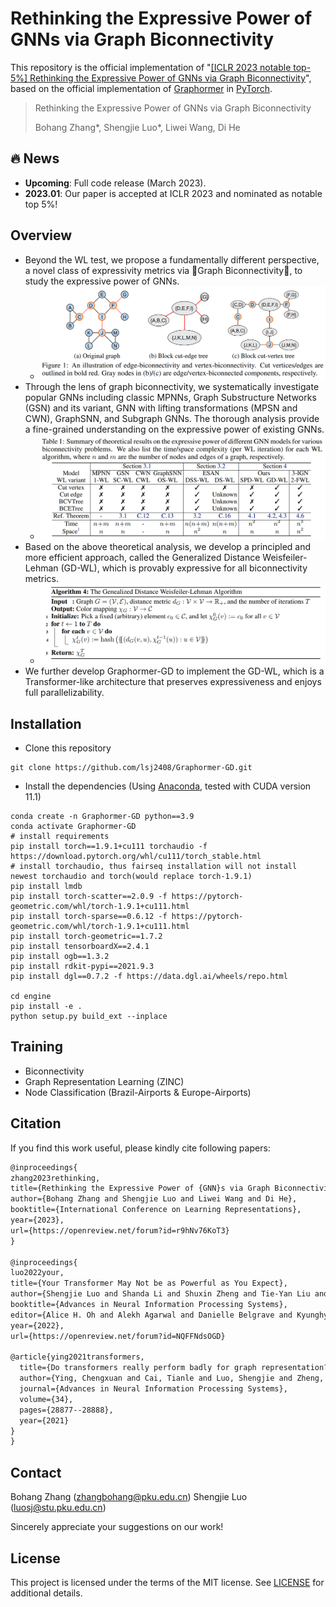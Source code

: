 # Rethinking the Expressive Power of GNNs via Graph Biconnectivity

This repository is the official implementation of "[[ICLR 2023 notable top-5%] Rethinking the Expressive Power of GNNs via Graph Biconnectivity](https://arxiv.org/abs/2301.09505)", based on the official implementation of [Graphormer](https://github.com/microsoft/Graphormer) in [PyTorch](https://github.com/pytorch/pytorch).

> Rethinking the Expressive Power of GNNs via Graph Biconnectivity
>
> Bohang Zhang\*, Shengjie Luo\*, Liwei Wang, Di He

## 🔥 News
- **Upcoming**: Full code release (March 2023).
- **2023.01**: Our paper is accepted at ICLR 2023 and nominated as notable top 5%!

## Overview
- Beyond the WL test, we propose a fundamentally different perspective, a novel class of expressivity metrics via 🚀Graph Biconnectivity🚀, to study the expressive power of GNNs.
  - ![Figure-1](docs/Figure-1.png)
- Through the lens of graph biconnectivity, we systematically investigate popular GNNs including classic MPNNs, Graph Substructure Networks (GSN) and its variant, GNN with lifting transformations (MPSN and CWN), GraphSNN, and Subgraph GNNs. The thorough analysis provide a fine-grained understanding on the expressive power of existing GNNs.
  - ![Table-1](docs/Table%201.png)
- Based on the above theoretical analysis, we develop a principled and more efficient approach, called the Generalized Distance Weisfeiler-Lehman (GD-WL), which is provably expressive for all biconnectivity metrics.
  - ![GD-WL](docs/GD-WL.png)
- We further develop Graphormer-GD to implement the GD-WL, which is a Transformer-like architecture that preserves expressiveness and enjoys full parallelizability.

## Installation

- Clone this repository

```shell
git clone https://github.com/lsj2408/Graphormer-GD.git
```

- Install the dependencies (Using [Anaconda](https://www.anaconda.com/), tested with CUDA version 11.1)

```shell
conda create -n Graphormer-GD python==3.9
conda activate Graphormer-GD
# install requirements
pip install torch==1.9.1+cu111 torchaudio -f https://download.pytorch.org/whl/cu111/torch_stable.html
# install torchaudio, thus fairseq installation will not install newest torchaudio and torch(would replace torch-1.9.1)
pip install lmdb
pip install torch-scatter==2.0.9 -f https://pytorch-geometric.com/whl/torch-1.9.1+cu111.html
pip install torch-sparse==0.6.12 -f https://pytorch-geometric.com/whl/torch-1.9.1+cu111.html
pip install torch-geometric==1.7.2
pip install tensorboardX==2.4.1
pip install ogb==1.3.2
pip install rdkit-pypi==2021.9.3
pip install dgl==0.7.2 -f https://data.dgl.ai/wheels/repo.html

cd engine
pip install -e .
python setup.py build_ext --inplace
```

## Training
- Biconnectivity
- Graph Representation Learning (ZINC)
- Node Classification (Brazil-Airports & Europe-Airports)

## Citation

If you find this work useful, please kindly cite following papers:

```latex
@inproceedings{
zhang2023rethinking,
title={Rethinking the Expressive Power of {GNN}s via Graph Biconnectivity},
author={Bohang Zhang and Shengjie Luo and Liwei Wang and Di He},
booktitle={International Conference on Learning Representations},
year={2023},
url={https://openreview.net/forum?id=r9hNv76KoT3}
}

@inproceedings{
luo2022your,
title={Your Transformer May Not be as Powerful as You Expect},
author={Shengjie Luo and Shanda Li and Shuxin Zheng and Tie-Yan Liu and Liwei Wang and Di He},
booktitle={Advances in Neural Information Processing Systems},
editor={Alice H. Oh and Alekh Agarwal and Danielle Belgrave and Kyunghyun Cho},
year={2022},
url={https://openreview.net/forum?id=NQFFNdsOGD}

@article{ying2021transformers,
  title={Do transformers really perform badly for graph representation?},
  author={Ying, Chengxuan and Cai, Tianle and Luo, Shengjie and Zheng, Shuxin and Ke, Guolin and He, Di and Shen, Yanming and Liu, Tie-Yan},
  journal={Advances in Neural Information Processing Systems},
  volume={34},
  pages={28877--28888},
  year={2021}
}
}
```

## Contact

Bohang Zhang (zhangbohang@pku.edu.cn) Shengjie Luo (luosj@stu.pku.edu.cn)

Sincerely appreciate your suggestions on our work!

## License

This project is licensed under the terms of the MIT license. See [LICENSE](https://github.com/lsj2408/Transformer-M/blob/main/LICENSE) for additional details.